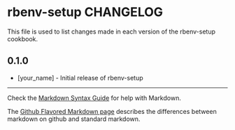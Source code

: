 rbenv-setup CHANGELOG
=====================

This file is used to list changes made in each version of the rbenv-setup cookbook.

0.1.0
-----
- [your_name] - Initial release of rbenv-setup

- - -
Check the [Markdown Syntax Guide](http://daringfireball.net/projects/markdown/syntax) for help with Markdown.

The [Github Flavored Markdown page](http://github.github.com/github-flavored-markdown/) describes the differences between markdown on github and standard markdown.
